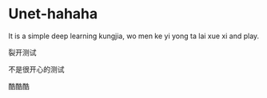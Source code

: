 # Unet-hahaha

It is a simple deep learning kungjia, wo men ke yi yong ta lai xue xi and play.






裂开测试

不是很开心的测试

酷酷酷
